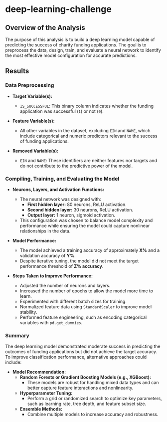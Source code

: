 # deep-learning-challenge
## Overview of the Analysis
The purpose of this analysis is to build a deep learning model capable of predicting the success of charity funding applications. The goal is to preprocess the data, design, train, and evaluate a neural network to identify the most effective model configuration for accurate predictions.

## Results
### Data Preprocessing

- **Target Variable(s):**
  - `IS_SUCCESSFUL`: This binary column indicates whether the funding application was successful (`1`) or not (`0`).

- **Feature Variable(s):**
  - All other variables in the dataset, excluding `EIN` and `NAME`, which include categorical and numeric predictors relevant to the success of funding applications.

- **Removed Variable(s):**
  - `EIN` and `NAME`: These identifiers are neither features nor targets and do not contribute to the predictive power of the model.

### Compiling, Training, and Evaluating the Model

- **Neurons, Layers, and Activation Functions:**
  - The neural network was designed with:
    - **First hidden layer:** 80 neurons, ReLU activation.
    - **Second hidden layer:** 30 neurons, ReLU activation.
    - **Output layer:** 1 neuron, sigmoid activation.
  - This configuration was chosen to balance model complexity and performance while ensuring the model could capture nonlinear relationships in the data.

- **Model Performance:**
  - The model achieved a training accuracy of approximately **X%** and a validation accuracy of **Y%**.
  - Despite iterative tuning, the model did not meet the target performance threshold of **Z% accuracy**.

- **Steps Taken to Improve Performance:**
  - Adjusted the number of neurons and layers.
  - Increased the number of epochs to allow the model more time to learn.
  - Experimented with different batch sizes for training.
  - Normalized feature data using `StandardScaler` to improve model stability.
  - Performed feature engineering, such as encoding categorical variables with `pd.get_dummies`.

### Summary
The deep learning model demonstrated moderate success in predicting the outcomes of funding applications but did not achieve the target accuracy. To improve classification performance, alternative approaches could include:

- **Model Recommendation:**
  - **Random Forests or Gradient Boosting Models (e.g., XGBoost):**
    - These models are robust for handling mixed data types and can better capture feature interactions and nonlinearity.
  - **Hyperparameter Tuning:**
    - Perform a grid or randomized search to optimize key parameters, such as learning rate, tree depth, and feature subset size.
  - **Ensemble Methods:**
    - Combine multiple models to increase accuracy and robustness.



